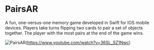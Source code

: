 # PairsAR
A fun, one-versus-one memory game developed in Swift for IOS mobile devices. Players take turns flipping two cards to pair a set of objects together. The player with the most pairs at the end of the game wins.

![PairsAR](https://user-images.githubusercontent.com/70560542/209446629-c91e7fff-d578-4ef6-a41c-e589af16d55a.jpg)(https://www.youtube.com/watch?v=36SL_SZ1Nwc)

